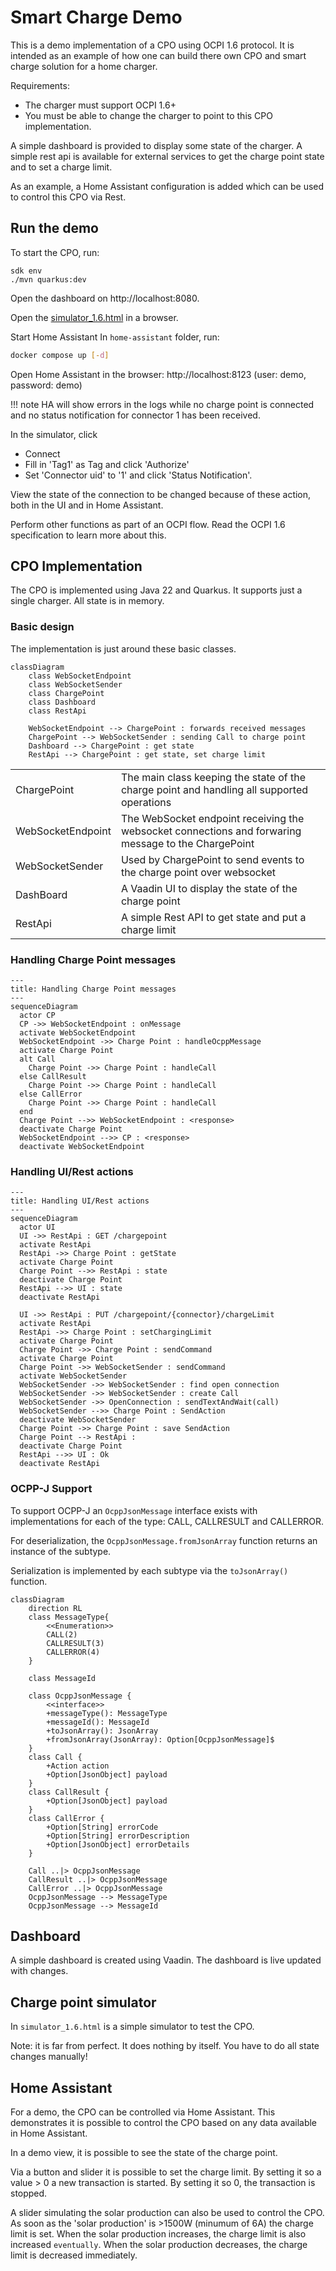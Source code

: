 # Smart Charge Demo

This is a demo implementation of a CPO using OCPI 1.6 protocol.
It is intended as an example of how one can build there own CPO and smart charge solution for a home charger.

Requirements:
- The charger must support OCPI 1.6+
- You must be able to change the charger to point to this CPO implementation.

A simple dashboard is provided to display some state of the charger.
A simple rest api is available for external services to get the charge point state and to set a charge limit.

As an example, a Home Assistant configuration is added which can be used to control this CPO via Rest.

## Run the demo

To start the CPO, run:
```shell
sdk env
./mvn quarkus:dev
```

Open the dashboard on http://localhost:8080.

Open the [simulator_1.6.html](./simulator_1.6.html) in a browser.

Start Home Assistant
In `home-assistant` folder, run:
```sh
docker compose up [-d]
```

Open Home Assistant in the browser: http://localhost:8123 (user: demo, password: demo)

!!! note
    HA will show errors in the logs while no charge point is connected and no status notification for connector 1 has been received.

In the simulator, click
- Connect
- Fill in 'Tag1' as Tag and click 'Authorize'
- Set 'Connector uid' to '1' and click 'Status Notification'.

View the state of the connection to be changed because of these action, both in the UI and in Home Assistant.

Perform other functions as part of an OCPI flow. Read the OCPI 1.6 specification to learn more about this.

## CPO Implementation

The CPO is implemented using Java 22 and Quarkus.
It supports just a single charger.
All state is in memory.

### Basic design

The implementation is just around these basic classes.

```mermaid {scale:1}
classDiagram
    class WebSocketEndpoint
    class WebSocketSender
    class ChargePoint
    class Dashboard
    class RestApi

    WebSocketEndpoint --> ChargePoint : forwards received messages
    ChargePoint --> WebSocketSender : sending Call to charge point
    Dashboard --> ChargePoint : get state
    RestApi --> ChargePoint : get state, set charge limit
```

|                   |                                                                                                     |
| ----------------- | --------------------------------------------------------------------------------------------------- |
| ChargePoint       | The main class keeping the state of the charge point and handling all supported operations          |
| WebSocketEndpoint | The WebSocket endpoint receiving the websocket connections and forwaring message to the ChargePoint |
| WebSocketSender   | Used by ChargePoint to send events to the charge point over websocket                               |
| DashBoard         | A Vaadin UI to display the state of the charge point                                                |
| RestApi           | A simple Rest API to get state and put a charge limit                                               |

### Handling Charge Point messages

```mermaid {scale:0.4}
---
title: Handling Charge Point messages
---
sequenceDiagram
  actor CP
  CP ->> WebSocketEndpoint : onMessage
  activate WebSocketEndpoint
  WebSocketEndpoint ->> Charge Point : handleOcppMessage
  activate Charge Point
  alt Call
    Charge Point ->> Charge Point : handleCall
  else CallResult
    Charge Point ->> Charge Point : handleCall
  else CallError
    Charge Point ->> Charge Point : handleCall
  end
  Charge Point -->> WebSocketEndpoint : <response>
  deactivate Charge Point
  WebSocketEndpoint -->> CP : <response>
  deactivate WebSocketEndpoint
```

### Handling UI/Rest actions

```mermaid
---
title: Handling UI/Rest actions
---
sequenceDiagram
  actor UI
  UI ->> RestApi : GET /chargepoint
  activate RestApi
  RestApi ->> Charge Point : getState
  activate Charge Point
  Charge Point -->> RestApi : state
  deactivate Charge Point
  RestApi -->> UI : state
  deactivate RestApi

  UI ->> RestApi : PUT /chargepoint/{connector}/chargeLimit
  activate RestApi
  RestApi ->> Charge Point : setChargingLimit
  activate Charge Point
  Charge Point ->> Charge Point : sendCommand
  activate Charge Point
  Charge Point ->> WebSocketSender : sendCommand
  activate WebSocketSender
  WebSocketSender ->> WebSocketSender : find open connection
  WebSocketSender ->> WebSocketSender : create Call
  WebSocketSender ->> OpenConnection : sendTextAndWait(call)
  WebSocketSender -->> Charge Point : SendAction
  deactivate WebSocketSender
  Charge Point ->> Charge Point : save SendAction
  Charge Point --> RestApi : 
  deactivate Charge Point
  RestApi -->> UI : Ok
  deactivate RestApi
```

### OCPP-J Support

To support OCPP-J an `OcppJsonMessage` interface exists with implementations for each of the type: CALL, CALLRESULT and CALLERROR.

For deserialization, the `OcppJsonMessage.fromJsonArray` function returns an instance of the subtype.

Serialization is implemented by each subtype via the `toJsonArray()` function.

```mermaid {scale: 0.5}
classDiagram
    direction RL
    class MessageType{
        <<Enumeration>>
        CALL(2)
        CALLRESULT(3)
        CALLERROR(4)
    }

    class MessageId

    class OcppJsonMessage {
        <<interface>>
        +messageType(): MessageType
        +messageId(): MessageId
        +toJsonArray(): JsonArray
        +fromJsonArray(JsonArray): Option[OcppJsonMessage]$
    }
    class Call {
        +Action action
        +Option[JsonObject] payload
    }
    class CallResult {
        +Option[JsonObject] payload
    }
    class CallError {
        +Option[String] errorCode
        +Option[String] errorDescription
        +Option[JsonObject] errorDetails
    }

    Call ..|> OcppJsonMessage
    CallResult ..|> OcppJsonMessage
    CallError ..|> OcppJsonMessage
    OcppJsonMessage --> MessageType
    OcppJsonMessage --> MessageId

```

## Dashboard

A simple dashboard is created using Vaadin.
The dashboard is live updated with changes.

## Charge point simulator

In `simulator_1.6.html` is a simple simulator to test the CPO.

Note: it is far from perfect. It does nothing by itself. You have to do all state changes manually!

## Home Assistant

For a demo, the CPO can be controlled via Home Assistant. This demonstrates it is possible to control the CPO based on any data available in Home Assistant.

In a demo view, it is possible to see the state of the charge point.

Via a button and slider it is possible to set the charge limit. By setting it so a value > 0  a new transaction is started. By setting it so 0, the transaction is stopped.

A slider simulating the solar production can also be used to control the CPO.
As soon as the 'solar production' is >1500W (minumum of 6A) the charge limit is set.
When the solar production increases, the charge limit is also increased `eventually`.
When the solar production decreases, the charge limit is decreased immediately.


